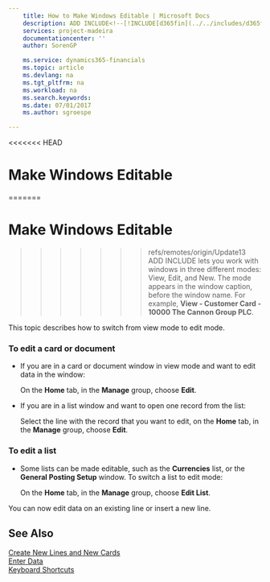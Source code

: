 ```yaml
---
    title: How to Make Windows Editable | Microsoft Docs
    description: ADD INCLUDE<!--[!INCLUDE[d365fin](../../includes/d365fin_md.md)]--> lets you work with windows in three different modes: View, Edit, and New. The mode appears in the window caption, before the window name. For example, **View - Customer Card - 10000 The Cannon Group PLC**.
    services: project-madeira
    documentationcenter: ''
    author: SorenGP

    ms.service: dynamics365-financials
    ms.topic: article
    ms.devlang: na
    ms.tgt_pltfrm: na
    ms.workload: na
    ms.search.keywords:
    ms.date: 07/01/2017
    ms.author: sgroespe

---
```

<<<<<<< HEAD
# Make Windows Editable
=======
# Make Windows Editable
>>>>>>> refs/remotes/origin/Update13
ADD INCLUDE<!--[!INCLUDE[d365fin](../../includes/d365fin_md.md)]--> lets you work with windows in three different modes: View, Edit, and New. The mode appears in the window caption, before the window name. For example, **View - Customer Card - 10000 The Cannon Group PLC**.  
  
 This topic describes how to switch from view mode to edit mode.  
  
### To edit a card or document  
  
-   If you are in a card or document window in view mode and want to edit data in the window:  
  
     On the **Home** tab, in the **Manage** group, choose **Edit**.  
  
-   If you are in a list window and want to open one record from the list:  
  
     Select the line with the record that you want to edit, on the **Home** tab, in the **Manage** group, choose **Edit**.  
  
### To edit a list  
  
-   Some lists can be made editable, such as the **Currencies** list, or the **General Posting Setup** window. To switch a list to edit mode:  
  
     On the **Home** tab, in the **Manage** group, choose **Edit List**.  
  
 You can now edit data on an existing line or insert a new line.  
  
## See Also  
 [Create New Lines and New Cards](../FullExperience/how-to-create-new-lines-and-new-cards.md)   
 [Enter Data](../FullExperience/how-to-enter-data.md)   
 [Keyboard Shortcuts](../FullExperience/keyboard-shortcuts.md)